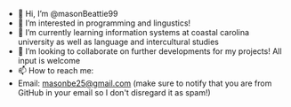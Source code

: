 - 👋 Hi, I’m @masonBeattie99
- 👀 I’m interested in programming and lingustics!
- 🌱 I’m currently learning information systems at coastal carolina university as well as language and intercultural studies
- 💞️ I’m looking to collaborate on further developments for my projects! All input is welcome
- 📫 How to reach me:
- Email: masonbe25@gmail.com (make sure to notify that you are from GitHub in your email so I don't disregard it as spam!)

<!---
masonBeattie99/masonBeattie99 is a ✨ special ✨ repository because its `README.md` (this file) appears on your GitHub profile.
You can click the Preview link to take a look at your changes.
--->
